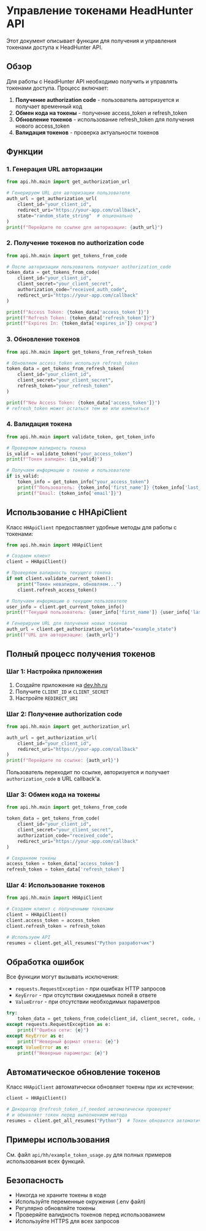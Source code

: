 # Управление токенами HeadHunter API

Этот документ описывает функции для получения и управления токенами доступа к HeadHunter API.

## Обзор

Для работы с HeadHunter API необходимо получить и управлять токенами доступа. Процесс включает:

1. **Получение authorization code** - пользователь авторизуется и получает временный код
2. **Обмен кода на токены** - получение access_token и refresh_token
3. **Обновление токенов** - использование refresh_token для получения нового access_token
4. **Валидация токенов** - проверка актуальности токенов

## Функции

### 1. Генерация URL авторизации

```python
from api.hh.main import get_authorization_url

# Генерируем URL для авторизации пользователя
auth_url = get_authorization_url(
    client_id="your_client_id",
    redirect_uri="https://your-app.com/callback",
    state="random_state_string"  # опционально
)
print(f"Перейдите по ссылке для авторизации: {auth_url}")
```

### 2. Получение токенов по authorization code

```python
from api.hh.main import get_tokens_from_code

# После авторизации пользователь получает authorization_code
token_data = get_tokens_from_code(
    client_id="your_client_id",
    client_secret="your_client_secret",
    authorization_code="received_auth_code",
    redirect_uri="https://your-app.com/callback"
)

print(f"Access Token: {token_data['access_token']}")
print(f"Refresh Token: {token_data['refresh_token']}")
print(f"Expires In: {token_data['expires_in']} секунд")
```

### 3. Обновление токенов

```python
from api.hh.main import get_tokens_from_refresh_token

# Обновляем access_token используя refresh_token
token_data = get_tokens_from_refresh_token(
    client_id="your_client_id",
    client_secret="your_client_secret",
    refresh_token="your_refresh_token"
)

print(f"New Access Token: {token_data['access_token']}")
# refresh_token может остаться тем же или измениться
```

### 4. Валидация токена

```python
from api.hh.main import validate_token, get_token_info

# Проверяем валидность токена
is_valid = validate_token("your_access_token")
print(f"Токен валиден: {is_valid}")

# Получаем информацию о токене и пользователе
if is_valid:
    token_info = get_token_info("your_access_token")
    print(f"Пользователь: {token_info['first_name']} {token_info['last_name']}")
    print(f"Email: {token_info['email']}")
```

## Использование с HHApiClient

Класс `HHApiClient` предоставляет удобные методы для работы с токенами:

```python
from api.hh.main import HHApiClient

# Создаем клиент
client = HHApiClient()

# Проверяем валидность текущего токена
if not client.validate_current_token():
    print("Токен невалиден, обновляем...")
    client.refresh_access_token()

# Получаем информацию о текущем пользователе
user_info = client.get_current_token_info()
print(f"Текущий пользователь: {user_info['first_name']} {user_info['last_name']}")

# Генерируем URL для получения новых токенов
auth_url = client.get_authorization_url(state="example_state")
print(f"URL для авторизации: {auth_url}")
```

## Полный процесс получения токенов

### Шаг 1: Настройка приложения

1. Создайте приложение на [dev.hh.ru](https://dev.hh.ru/)
2. Получите `CLIENT_ID` и `CLIENT_SECRET`
3. Настройте `REDIRECT_URI`

### Шаг 2: Получение authorization code

```python
from api.hh.main import get_authorization_url

auth_url = get_authorization_url(
    client_id="your_client_id",
    redirect_uri="https://your-app.com/callback"
)
print(f"Перейдите по ссылке: {auth_url}")
```

Пользователь переходит по ссылке, авторизуется и получает `authorization_code` в URL callback'а.

### Шаг 3: Обмен кода на токены

```python
from api.hh.main import get_tokens_from_code

token_data = get_tokens_from_code(
    client_id="your_client_id",
    client_secret="your_client_secret",
    authorization_code="received_code",
    redirect_uri="https://your-app.com/callback"
)

# Сохраняем токены
access_token = token_data['access_token']
refresh_token = token_data['refresh_token']
```

### Шаг 4: Использование токенов

```python
from api.hh.main import HHApiClient

# Создаем клиент с полученными токенами
client = HHApiClient()
client.access_token = access_token
client.refresh_token = refresh_token

# Используем API
resumes = client.get_all_resumes("Python разработчик")
```

## Обработка ошибок

Все функции могут вызывать исключения:

- `requests.RequestException` - при ошибках HTTP запросов
- `KeyError` - при отсутствии ожидаемых полей в ответе
- `ValueError` - при отсутствии необходимых параметров

```python
try:
    token_data = get_tokens_from_code(client_id, client_secret, code, redirect_uri)
except requests.RequestException as e:
    print(f"Ошибка сети: {e}")
except KeyError as e:
    print(f"Неверный формат ответа: {e}")
except ValueError as e:
    print(f"Неверные параметры: {e}")
```

## Автоматическое обновление токенов

Класс `HHApiClient` автоматически обновляет токены при их истечении:

```python
client = HHApiClient()

# Декоратор @refresh_token_if_needed автоматически проверяет
# и обновляет токен перед выполнением метода
resumes = client.get_all_resumes("Python")  # Токен обновится автоматически
```

## Примеры использования

См. файл `api/hh/example_token_usage.py` для полных примеров использования всех функций.

## Безопасность

- Никогда не храните токены в коде
- Используйте переменные окружения (.env файл)
- Регулярно обновляйте токены
- Проверяйте валидность токенов перед использованием
- Используйте HTTPS для всех запросов 